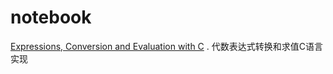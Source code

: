 # notebook

[Expressions, Conversion and Evaluation with C](https://github.com/hardboydu/notebook/blob/master/Expressions.md) . 代数表达式转换和求值C语言实现
